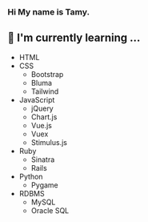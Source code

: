 ### Hi My name is Tamy.

## 📝 I'm currently learning ...
- HTML
- CSS
  <!-- - SCSS -->
  <!-- - Flexbox -->
  <!-- - RWD -->
  - Bootstrap
  - Bluma
  - Tailwind
- JavaScript
  <!-- - ES6 -->
  - jQuery
  - Chart.js
  - Vue.js
  - Vuex
  - Stimulus.js
  <!-- - UJS -->
  <!-- - AJAX -->
- Ruby
  - Sinatra
  - Rails
- Python
  - Pygame
- RDBMS
  - MySQL
  - Oracle SQL

<!--
**TamyTsai/TamyTsai** is a ✨ _special_ ✨ repository because its `README.md` (this file) appears on your GitHub profile.

Here are some ideas to get you started:

- 🔭 I’m currently working on ...
- 🌱 I’m currently learning ...
- 👯 I’m looking to collaborate on ...
- 🤔 I’m looking for help with ...
- 💬 Ask me about ...
- 📫 How to reach me: ...
- 😄 Pronouns: ...
- ⚡ Fun fact: ...
-->
